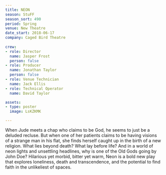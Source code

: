 ```yaml
---
title: NEON
season: StuFF
season_sort: 490
period: Spring
venue: New Theatre
date_start: 2018-06-17
company: Caged Bird Theatre
  
crew:
- role: Director 
  name: Jasper Frost
  person: false 
- role: Producer
  name: Jonathan Taylor 
  person: false 
- role: Venue Technician
  name: Jack Ellis
- role: Technical Operator
  name: David Taylor

assets:
- type: poster
  image: LsKZKMK

---
```


When Jude meets a chap who claims to be God, he seems to just be a deluded recluse. But when one of her patients claims to be having visions of a strange man in his flat, she finds herself caught up in the birth of a new religion. What lies beyond death? What lay before life? And in a world of neon lights and unsettling headlines, why is one of the Old Gods going by John Doe? Hilarious yet morbid, bitter yet warm, Neon is a bold new play that explores loneliness, death and transcendence, and the potential to find faith in the unlikeliest of spaces.
